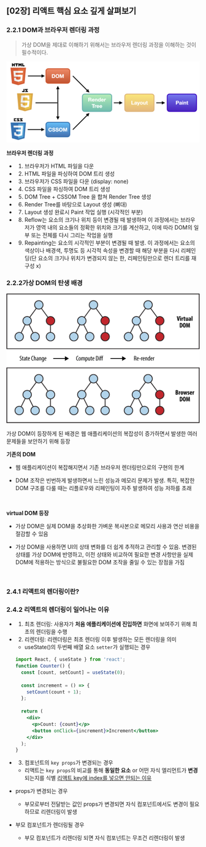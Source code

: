 ## [02장] 리액트 핵심 요소 깊게 살펴보기

### 2.2.1 DOM과 브라우저 렌더링 과정

> 가상 DOM을 제대로 이해하기 위해서는 브라우저 렌더링 과정을 이해하는 것이 필수적이다.

![browser Rendering](/img/browserRendering.png)

**브라우저 렌더링 과정**

- 1. 브라우저가 HTML 파일을 다운
- 2. HTML 파일을 파싱하여 DOM 트리 생성
- 3. 브라우저가 CSS 파일을 다운 (display: none)
- 4. CSS 파일을 파싱하여 DOM 트리 생성
- 5. DOM Tree + CSSOM Tree 을 합쳐 Render Tree 생성
- 6. Render Tree를 바탕으로 Layout 생성 (뼈대)
- 7. Layout 생성 완료시 Paint 작업 실행 (시각적인 부분)
- 8. Reflow는 요소의 크기나 위치 등이 변경될 때 발생하며 이 과정에서는 브라우저가 영역 내의 요소들의 정확한 위치와 크기를 계산하고, 이에 따라 DOM의 일부 또는 전체를 다시 그리는 작업을 실행

- 9. Repainting는 요소의 시각적인 부분이 변경될 때 발생. 이 과정에서는 요소의 색상이나 배경색, 투명도 등 시각적 속성을 변경할 때 해당 부분을 다시 리페인딩(단 요소의 크기나 위치가 변경되지 않는 한, 리페인팅만으로 렌더 트리를 재구성 x)

### 2.2.2가상 DOM의 탄생 배경

![virtual Dom](/img/virtualDom.png)

가상 DOM이 등장하게 된 배경은 웹 애플리케이션의 복잡성이 증가하면서 발생한 여러 문제들을 보안하기 위해 등장

**기존의 DOM**

- 웹 애플리케이션이 복잡해지면서 기존 브라우저 렌더링만으로의 구현의 한계
- DOM 조작은 빈번하게 발생하면서 느린 성능과 메모리 문제가 발생. 특히, 복잡한 DOM 구조를 다룰 때는 리플로우와 리페인팅이 자주 발생하여 성능 저하를 초래

  <br>

**virtual DOM 등장**

- 가상 DOM은 실제 DOM을 추상화한 가벼운 복사본으로 메모리 사용과 연산 비용을 절감할 수 있음
- 가상 DOM을 사용하면 UI의 상태 변화를 더 쉽게 추적하고 관리할 수 있음. 변경된 상태를 가상 DOM에 반영하고, 이전 상태와 비교하여 필요한 변경 사항만을 실제 DOM에 적용하는 방식으로 불필요한 DOM 조작을 줄일 수 있는 장점을 가짐

  <br>

### 2.4.1 리액트의 렌더링이란?

### 2.4.2 리액트의 렌더링이 일어나는 이유

- 1. 최초 렌더링: 사용자가 **처음 에플리케이션에 진입하면** 화면에 보여주기 위해 최초의 렌더링을 수행
- 2. 리렌더링: 리렌더링은 최초 렌더링 이후 발생하는 모든 렌더링을 의미

  - useState()의 두번째 배열 요소 `setter`가 실행되는 경우

  ```jsx
  import React, { useState } from 'react';
  function Counter() {
    const [count, setCount] = useState(0);

    const increment = () => {
      setCount(count + 1);
    };

    return (
      <div>
        <p>Count: {count}</p>
        <button onClick={increment}>Increment</button>
      </div>
    );
  }
  ```

- 3. 컴포넌트의 `key props`가 변경되는 경우

  - 리액트는 `key props`의 비교를 통해 **동일한 요소** or 어떤 자식 엘리먼트가 **변경**되는지를 식별 [리액트 key에 index를 넣으면 안되는 이유](https://yozm.wishket.com/magazine/detail/2634/)

- props가 변경되는 경우
  - 부모로부터 전달받는 값인 props가 변경되면 자식 컴포넌트에서도 변경이 필요하므로 리렌더링이 발생
- 부모 컴포넌트가 렌더링될 경우
  - 부모 컴포넌트가 리렌더링 되면 자식 컴포넌트는 무조건 리렌더링이 발생
